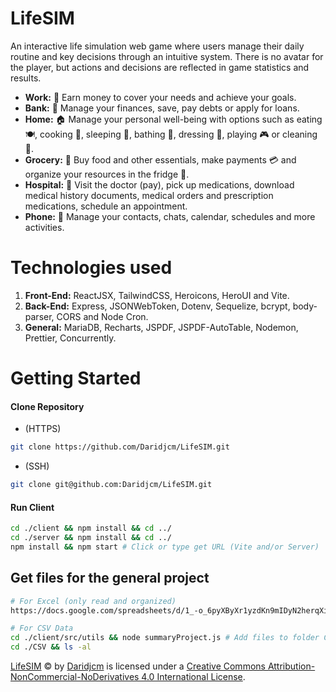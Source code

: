 # LifeSIM

An interactive life simulation web game where users manage their daily routine and key decisions through an intuitive system. There is no avatar for the player, but actions and decisions are reflected in game statistics and results.

- **Work:** 💼 Earn money to cover your needs and achieve your goals.
- **Bank:** 🏦 Manage your finances, save, pay debts or apply for loans.
- **Home:** 🏠 Manage your personal well-being with options such as eating 🍽️, cooking 🍳, sleeping 🛌, bathing 🚿, dressing 👗, playing 🎮 or cleaning 🧹.
- **Grocery:** 🛒 Buy food and other essentials, make payments 💳 and organize your resources in the fridge 🧊.
- **Hospital:** 🏥 Visit the doctor (pay), pick up medications, download medical history documents, medical orders and prescription medications, schedule an appointment.
- **Phone:** 📱 Manage your contacts, chats, calendar, schedules and more activities.

# Technologies used

1. **Front-End:** ReactJSX, TailwindCSS, Heroicons, HeroUI and Vite.
2. **Back-End:** Express, JSONWebToken, Dotenv, Sequelize, bcrypt, body-parser, CORS and Node Cron.
3. **General:** MariaDB, Recharts, JSPDF, JSPDF-AutoTable, Nodemon, Prettier, Concurrently.

# Getting Started

#### Clone Repository

- (HTTPS)

```bash
git clone https://github.com/Daridjcm/LifeSIM.git
```

- (SSH)

```bash
git clone git@github.com:Daridjcm/LifeSIM.git
```

#### Run Client

```bash
cd ./client && npm install && cd ../
cd ./server && npm install && cd ../
npm install && npm start # Click or type get URL (Vite and/or Server)
```

## Get files for the general project

```bash
# For Excel (only read and organized)
https://docs.google.com/spreadsheets/d/1_-o_6pyXByXr1yzdKn9mIDyN2herqXiW18dPMZJd2YY/edit?usp=sharing

# For CSV Data
cd ./client/src/utils && node summaryProject.js # Add files to folder CSV.
cd ./CSV && ls -al
```

[LifeSIM](https://github.com/Daridjcm/LifeSIM) © by [Daridjcm](https://github.com/Daridjcm/) is licensed under a [Creative Commons Attribution-NonCommercial-NoDerivatives 4.0 International License](https://creativecommons.org/licenses/by-nc-nd/4.0/?ref=chooser-v1).

